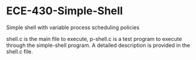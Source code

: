 # ECE-430-Simple-Shell
Simple shell with variable process scheduling policies

shell.c is the main file to execute, p-shell.c is a test program to execute through the simple-shell program. A detailed
description is provided in the shell.c file.
